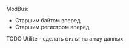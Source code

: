 ModBus:
- Старшим байтом вперед
- Старшим регистром вперед


TODO
Utilite - сделать фильт на array данных